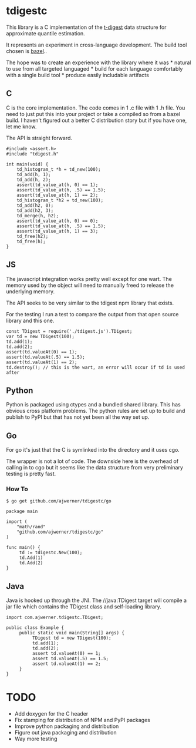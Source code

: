 # tdigestc

This library is a C implementation of the [t-digest](https://github.com/tdunning/t-digest) data structure for approximate quantile estimation.

It represents an experiment in cross-language development. 
The build tool chosen is [bazel](https://github.com/bazelbuild/bazel)..

The hope was to create an experience with the library where it was 
    * natural to use from all targeted languaged
    * build for each language comfortably with a single build tool
    * produce easily includable artifacts

## C

C is the core implementation. The code comes in 1 .c file with 1 .h file. 
You need to just put this into your project or take a compiled so from a bazel build.
I haven't figured out a better C distribution story but if you have one, let me know.

The API is straight forward.

```
#include <assert.h>
#include "tdigest.h"

int main(void) {
    td_histogram_t *h = td_new(100);
    td_add(h, 1);
    td_add(h, 2);
    assert(td_value_at(h, 0) == 1);
    assert(td_value_at(h, .5) == 1.5);
    assert(td_value_at(h, 1) == 2);
    td_histogram_t *h2 = td_new(100);
    td_add(h2, 0);
    td_add(h2, 3);
    td_merge(h, h2);
    assert(td_value_at(h, 0) == 0);
    assert(td_value_at(h, .5) == 1.5);
    assert(td_value_at(h, 1) == 3);
    td_free(h2);
    td_free(h);
}
```

## JS

The javascript integration works pretty well except for one wart.
The memory used by the object will need to manually freed to release the underlying memory.

The API seeks to be very similar to the tdigest npm library that exists.

For the testing I run a test to compare the output from that open source library and this one.

```[js]
const TDigest = require('./tdigest.js').TDigest;
var td = new TDigest(100);
td.add(1);
td.add(2);
assert(td.valueAt(0) == 1);
assert(td.valueAt(.5) == 1.5);
assert(td.valueAt(1) == 2);
td.destroy(); // this is the wart, an error will occur if td is used after
```
## Python

Python is packaged using ctypes and a bundled shared library.
This has obvious cross platform problems.
The python rules are set up to build and publish to PyPI but that has not yet been all the way set up.

## Go

For go it's just that the C is symlinked into the directory and it uses cgo.

The wrapper is not a lot of code.
The downside here is the overhead of calling in to cgo but it seems like the
data structure from very preliminary testing is pretty fast.

### How To

```
$ go get github.com/ajwerner/tdigestc/go
```
```[go]
package main

import (
    "math/rand"
    "github.com/ajwerner/tdigestc/go"
)

func main() {
     td := tdigestc.New(100);
     td.Add(1)
     td.Add(2)
}
```

## Java

Java is hooked up through the JNI.
The //java:TDigest target will compile a jar file which contains the TDigest class and self-loading library.

```[java]
import com.ajwerner.tdigestc.TDigest;

public class Example {
     public static void main(String[] args) {
          TDigest td = new TDigest(100);
          td.add(1);
          td.add(2);
          assert td.valueAt(0) == 1;
          assert td.valueAt(.5) == 1.5;
          assert td.valueAt(1) == 2;               
     }
}
```

# TODO

* Add doxygen for the C header
* Fix stamping for distribution of NPM and PyPI packages
* Improve python packaging and distribution
* Figure out java packaging and distribution
* Way more testing

